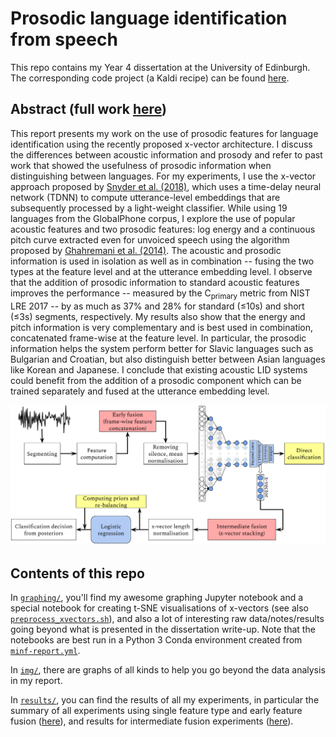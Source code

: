 # Prosodic language identification from speech

This repo contains my Year 4 dissertation at the University of Edinburgh. The corresponding code project (a Kaldi recipe) can be found [here](https://github.com/samsucik/prosodic-lid-globalphone).

## Abstract (full work [here](latex/s1513472-minf1.pdf))

This report presents my work on the use of prosodic features for language identification using the recently proposed x-vector architecture. I discuss the differences between acoustic information and prosody and refer to past work that showed the usefulness of prosodic information when distinguishing between languages. For my experiments, I use the x-vector approach proposed by [Snyder et al. (2018)](https://www.danielpovey.com/files/2018_odyssey_xvector_lid.pdf), which uses a time-delay neural network (TDNN) to compute utterance-level embeddings that are subsequently processed by a light-weight classifier. While using 19 languages from the GlobalPhone corpus, I explore the use of popular acoustic features and two prosodic features: log energy and a continuous pitch curve extracted even for unvoiced speech using the algorithm proposed by [Ghahremani et al. (2014)](https://www.danielpovey.com/files/2014_icassp_pitch.pdf). The acoustic and prosodic information is used in isolation as well as in combination -- fusing the two types at the feature level and at the utterance embedding level. I observe that the addition of prosodic information to standard acoustic features improves the performance -- measured by the C<sub>primary</sub> metric from NIST LRE 2017 -- by as much as 37% and 28% for standard (&le;10s) and short (&le;3s) segments, respectively. My results also show that the energy and pitch information is very complementary and is best used in combination, concatenated frame-wise at the feature level. In particular, the prosodic information helps the system perform better for Slavic languages such as Bulgarian and Croatian, but also distinguish better between Asian languages like Korean and Japanese. I conclude that existing acoustic LID systems could benefit from the addition of a prosodic component which can be trained separately and fused at the utterance embedding level.

![architecture](img/architecture.png "The architecture overview")

## Contents of this repo

In [`graphing/`](graphing), you'll find my awesome graphing Jupyter notebook and a special notebook for creating t-SNE visualisations of x-vectors (see also [`preprocess_xvectors.sh`](graphing/preprocess_xvectors.sh)), and also a lot of interesting raw data/notes/results going beyond what is presented in the dissertation write-up. Note that the notebooks are best run in a Python 3 Conda environment created from [`minf-report.yml`](minf-report.yml).

In [`img/`](img), there are graphs of all kinds to help you go beyond the data analysis in my report.

In [`results/`](results), you can find the results of all my experiments, in particular the summary of all experiments using single feature type and early feature fusion ([here](results/summary.csv)), and results for intermediate fusion experiments ([here](results/fusion_summary.csv)).
